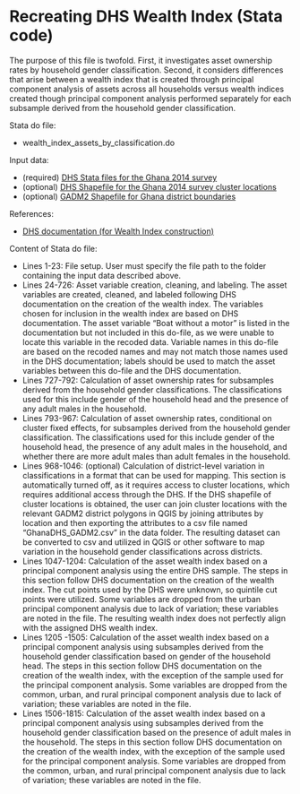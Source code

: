 # Recreating DHS Wealth Index (Stata code)

The purpose of this file is twofold. First, it investigates asset ownership rates by household gender classification. Second, it considers differences that arise between a wealth index that is created through principal component analysis of assets across all households versus wealth indices created though principal component analysis performed separately for each subsample derived from the household gender classification.


Stata do file:
- wealth_index_assets_by_classification.do


Input data:
- (required) [DHS Stata files for the Ghana 2014 survey](https://dhsprogram.com/data/dataset/Ghana_Standard-DHS_2014.cfm?flag=0)
- (optional) [DHS Shapefile for the Ghana 2014 survey cluster locations](https://dhsprogram.com/data/dataset/Ghana_Standard-DHS_2014.cfm?flag=0)
- (optional) [GADM2 Shapefile for Ghana district boundaries](https://geodata.ucdavis.edu/gadm/gadm4.1/shp/gadm41_GHA_shp.zip)


References:
- [DHS documentation (for Wealth Index construction)](https://dhsprogram.com/programming/wealth%20index/Steps_to_constructing_the_new_DHS_Wealth_Index.pdf)



Content of Stata do file:
- Lines 1-23: File setup. User must specify the file path to the folder containing the input data described above.
- Lines 24-726: Asset variable creation, cleaning, and labeling. The asset variables are created, cleaned, and labeled following DHS documentation on the creation of the wealth index. The variables chosen for inclusion in the wealth index are based on DHS documentation. The asset variable “Boat without a motor” is listed in the documentation but not included in this do-file, as we were unable to locate this variable in the recoded data. Variable names in this do-file are based on the recoded names and may not match those names used in the DHS documentation; labels should be used to match the asset variables between this do-file and the DHS documentation.
- Lines 727-792: Calculation of asset ownership rates for subsamples derived from the household gender classifications. The classifications used for this include gender of the household head and the presence of any adult males in the household.
- Lines 793-967: Calculation of asset ownership rates, conditional on cluster fixed effects, for subsamples derived from the household gender classification. The classifications used for this include gender of the household head, the presence of any adult males in the household, and whether there are more adult males than adult females in the household.
- Lines 968-1046: (optional) Calculation of district-level variation in classifications in a format that can be used for mapping. This section is automatically turned off, as it requires access to cluster locations, which requires additional access through the DHS. If the DHS shapefile of cluster locations is obtained, the user can join cluster locations with the relevant GADM2 district polygons in QGIS by joining attributes by location and then exporting the attributes to a csv file named “GhanaDHS_GADM2.csv” in the data folder. The resulting dataset can be converted to csv and utilized in QGIS or other software to map variation in the household gender classifications across districts.
- Lines 1047-1204: Calculation of the asset wealth index based on a principal component analysis using the entire DHS sample. The steps in this section follow DHS documentation on the creation of the wealth index. The cut points used by the DHS were unknown, so quintile cut points were utilized. Some variables are dropped from the urban principal component analysis due to lack of variation; these variables are noted in the file. The resulting wealth index does not perfectly align with the assigned DHS wealth index.
- Lines 1205 -1505: Calculation of the asset wealth index based on a principal component analysis using subsamples derived from the household gender classification based on gender of the household head. The steps in this section follow DHS documentation on the creation of the wealth index, with the exception of the sample used for the principal component analysis. Some variables are dropped from the common, urban, and rural principal component analysis due to lack of variation; these variables are noted in the file.
- Lines 1506-1815: Calculation of the asset wealth index based on a principal component analysis using subsamples derived from the household gender classification based on the presence of adult males in the household. The steps in this section follow DHS documentation on the creation of the wealth index, with the exception of the sample used for the principal component analysis. Some variables are dropped from the common, urban, and rural principal component analysis due to lack of variation; these variables are noted in the file.
